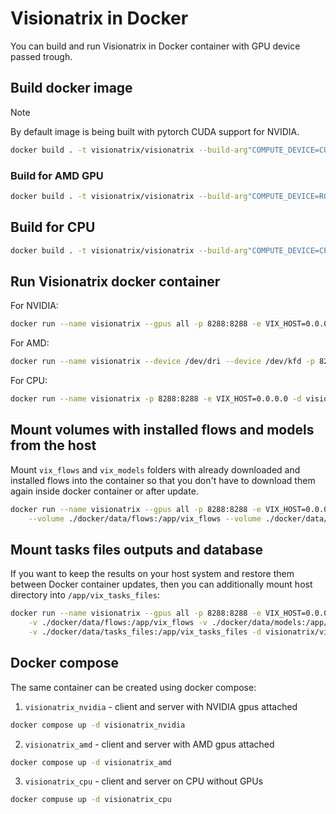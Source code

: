 # Visionatrix in Docker

You can build and run Visionatrix in Docker container with GPU device passed trough.

## Build docker image

> [!NOTE]
> By default image is being built with pytorch CUDA support for NVIDIA.

```bash
docker build . -t visionatrix/visionatrix --build-arg"COMPUTE_DEVICE=CUDA"
```

### Build for AMD GPU

```bash
docker build . -t visionatrix/visionatrix --build-arg"COMPUTE_DEVICE=ROCM"
```

## Build for CPU

```bash
docker build . -t visionatrix/visionatrix --build-arg"COMPUTE_DEVICE=CPU"
```

## Run Visionatrix docker container

For NVIDIA:

```bash
docker run --name visionatrix --gpus all -p 8288:8288 -e VIX_HOST=0.0.0.0 -d visionatrix/visionatrix
```

For AMD:

```bash
docker run --name visionatrix --device /dev/dri --device /dev/kfd -p 8288:8288 -e VIX_HOST=0.0.0.0 -d visionatrix/visionatrix
```

For CPU:

```bash
docker run --name visionatrix -p 8288:8288 -e VIX_HOST=0.0.0.0 -d visionatrix/visionatrix
```

## Mount volumes with installed flows and models from the host

Mount `vix_flows` and `vix_models` folders with already downloaded and installed flows into
the container so that you don't have to download them again inside docker container or after update.

```bash
docker run --name visionatrix --gpus all -p 8288:8288 -e VIX_HOST=0.0.0.0 \
	--volume ./docker/data/flows:/app/vix_flows --volume ./docker/data/models:/apps/vix_models
```

## Mount tasks files outputs and database

If you want to keep the results on your host system and restore them between Docker container updates,
then you can additionally mount host directory into `/app/vix_tasks_files`:

```bash
docker run --name visionatrix --gpus all -p 8288:8288 -e VIX_HOST=0.0.0.0 \
	-v ./docker/data/flows:/app/vix_flows -v ./docker/data/models:/app/vix_models \
	-v ./docker/data/tasks_files:/app/vix_tasks_files -d visionatrix/visionatrix
```

## Docker compose

The same container can be created using docker compose:

1. `visionatrix_nvidia` - client and server with NVIDIA gpus attached

```bash
docker compose up -d visionatrix_nvidia
```

2. `visionatrix_amd` - client and server with AMD gpus attached

```bash
docker compose up -d visionatrix_amd
```

3. `visionatrix_cpu` - client and server on CPU without GPUs

```bash
docker compuse up -d visionatrix_cpu
```

